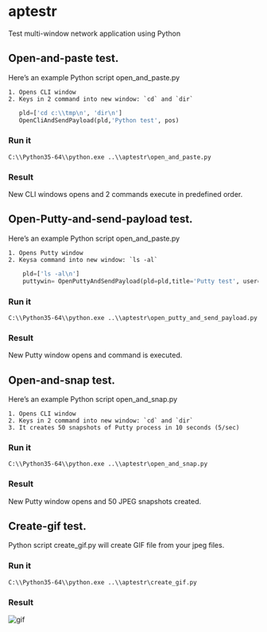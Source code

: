 # aptestr
Test multi-window network application using Python


## Open-and-paste test.

Here’s an example Python script open_and_paste.py

    1. Opens CLI window
    2. Keys in 2 command into new window: `cd` and `dir`
```python
   pld=['cd c:\\tmp\n', 'dir\n']
   OpenCliAndSendPayload(pld,'Python test', pos)
```

### Run it

```
C:\\Python35-64\\python.exe ..\\aptestr\open_and_paste.py
```


### Result

New CLI windows opens and 2 commands execute in predefined order.



## Open-Putty-and-send-payload test.

Here’s an example Python script open_and_paste.py

    1. Opens Putty window
    2. Keysa command into new window: `ls -al`
```python
	pld=['ls -al\n']
	puttywin= OpenPuttyAndSendPayload(pld=pld,title='Putty test', user='bicadmin', pwd='bicadmin', host='ny5lsctgbiuniv1', pos=pos)
```

### Run it

```
C:\\Python35-64\\python.exe ..\\aptestr\open_putty_and_send_payload.py
```


### Result

New Putty window opens and command is executed.



## Open-and-snap test.

Here’s an example Python script open_and_snap.py

    1. Opens CLI window
    2. Keys in 2 command into new window: `cd` and `dir`
    3. It creates 50 snapshots of Putty process in 10 seconds (5/sec)

### Run it

```
C:\\Python35-64\\python.exe ..\\aptestr\open_and_snap.py
```


### Result

New Putty window opens and 50 JPEG snapshots created.



## Create-gif test.

Python script create_gif.py will create GIF file from your jpeg files.

    

### Run it

```
C:\\Python35-64\\python.exe ..\\aptestr\create_gif.py
```


### Result


![gif](https://github.com/alexbuz/aptestr/blob/master/Gif-20sec.gif)


